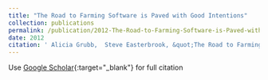 ```yaml
---
title: "The Road to Farming Software is Paved with Good Intentions"
collection: publications
permalink: /publication/2012-The-Road-to-Farming-Software-is-Paved-with-Good-Intentions
date: 2012
citation: ' Alicia Grubb,  Steve Easterbrook, &quot;The Road to Farming Software is Paved with Good Intentions.&quot;, 2012.'
---
```

Use [Google Scholar](https://scholar.google.com/scholar?q=The+Road+to+Farming+Software+is+Paved+with+Good+Intentions){:target="_blank"} for full citation